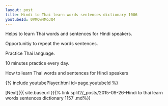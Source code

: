 ```yaml
---
layout: post
title: Hindi to Thai learn words sentences dictionary 1006 
youtubeId: 0VMQw4MoJQ4
---
```

 
 
Helps to learn Thai words and sentences for Hindi speakers.

Opportunitiy to repeat the words sentences. 

Practice Thai language. 
 
10 minutes practice every day. 
 
How to learn Thai words and sentences for Hindi speakers 
 
{% include youtubePlayer.html id=page.youtubeId %}
 
 
[Next]({{ site.baseurl }}{% link  split2/_posts/2015-09-26-Hindi to thai learn words sentences dictionary 1157 .md%})
 

